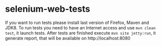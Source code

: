 # selenium-web-tests

If you want to run tests please install last version of Firefox, Maven and JDK8.
To run tests you need to have an Internet access and use ```mvn clean test```, it launch tests.
After tests are finished execute ```mvn site jetty:run```, it generate report, that will be available on http://localhost:8080

